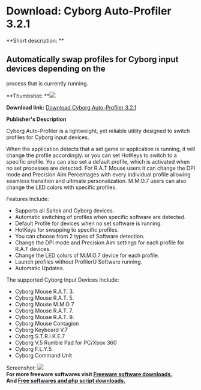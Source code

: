 # Download: Cyborg Auto-Profiler 3.2.1

**Short description: **

## Automatically swap profiles for Cyborg input devices depending on the
process that is currently running.

  
**Thumbshot: **![](http://www.freewarefiles.com/screenshot/cyborgap3_md.jpg)   
  
**Download link:** [Download Cyborg Auto-Profiler 3.2.1](http://freesoftwares.boysofts.com/Cyborg-Auto-Profiler_program_77640.html)  
  

**Publisher's Description**  
  

Cyborg Auto-Profiler is a lightweight, yet reliable utility designed to switch
profiles for Cyborg input devices.

When the application detects that a set game or application is running, it
will change the profile accordingly. or you can set HotKeys to switch to a
specific profile. You can also set a default profile, which is activated when
no set processes are detected. For R.A.T Mouse users it can change the DPI
mode and Precision Aim Percentages with every individual profile allowing
seamless transition and ultimate personalization. M.M.O.7 users can also
change the LED colors with specific profiles.

Features Include:

  * Supports all Saitek and Cyborg devices. 
  * Automatic switching of profiles when specific software are detected. 
  * Default Profile for devices when no set software is running. 
  * HotKeys for swapping to specific profiles. 
  * You can choose from 2 types of Software detection. 
  * Change the DPI mode and Precision Aim settings for each profile for R.A.T devices. 
  * Change the LED colors of M.M.O.7 device for each profile. 
  * Launch profiles without ProfilerU Software running. 
  * Automatic Updates. 

The supported Cyborg Input Devices Include:

  * Cyborg Mouse R.A.T. 3. 
  * Cyborg Mouse R.A.T. 5. 
  * Cyborg Mouse M.M.O 7 
  * Cyborg Mouse R.A.T. 7. 
  * Cyborg Mouse R.A.T. 9. 
  * Cyborg Mouse Contagion 
  * Cyborg Keyboard V.7 
  * Cyborg S.T.R.I.K.E.7 
  * Cyborg V.5 Rumble Pad for PC/Xbox 360 
  * Cyborg F.L.Y.5 
  * Cyborg Command Unit 

  
  
Screenshot: ![](http://www.freewarefiles.com/screenshot/cyborgap3.jpg)  
**For more freeware softwares visit [Freeware software downloads.](http://freesoftwares.boysofts.com/)**   
**And [Free softwares and php script downloads.](http://www.boysofts.com/)**

